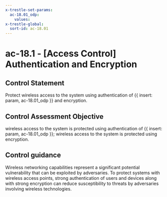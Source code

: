 ```yaml
---
x-trestle-set-params:
  ac-18.01_odp:
    values:
x-trestle-global:
  sort-id: ac-18.01
---
```


# ac-18.1 - \[Access Control\] Authentication and Encryption

## Control Statement

Protect wireless access to the system using authentication of {{ insert: param, ac-18.01_odp }} and encryption.

## Control Assessment Objective

wireless access to the system is protected using authentication of {{ insert: param, ac-18.01_odp }};
wireless access to the system is protected using encryption.

## Control guidance

Wireless networking capabilities represent a significant potential vulnerability that can be exploited by adversaries. To protect systems with wireless access points, strong authentication of users and devices along with strong encryption can reduce susceptibility to threats by adversaries involving wireless technologies.
